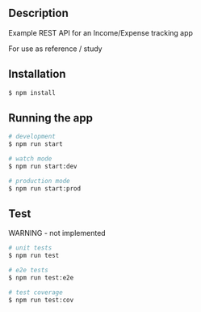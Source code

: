 ## Description

Example REST API for an Income/Expense tracking app

For use as reference / study

## Installation

```bash
$ npm install
```

## Running the app

```bash
# development
$ npm run start

# watch mode
$ npm run start:dev

# production mode
$ npm run start:prod
```

## Test

WARNING - not implemented

```bash
# unit tests
$ npm run test

# e2e tests
$ npm run test:e2e

# test coverage
$ npm run test:cov
```
